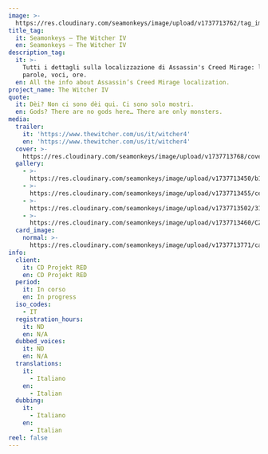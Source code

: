 ```yaml
---
image: >-
  https://res.cloudinary.com/seamonkeys/image/upload/v1737713762/tag_image_eryamt.jpg
title_tag:
  it: Seamonkeys – The Witcher IV
  en: Seamonkeys – The Witcher IV
description_tag:
  it: >-
    Tutti i dettagli sulla localizzazione di Assassin's Creed Mirage: lingue,
    parole, voci, ore.
  en: All the info about Assassin’s Creed Mirage localization.
project_name: The Witcher IV
quote:
  it: Dèi? Non ci sono dèi qui. Ci sono solo mostri.
  en: Gods? There are no gods here… There are only monsters.
media:
  trailer:
    it: 'https://www.thewitcher.com/us/it/witcher4'
    en: 'https://www.thewitcher.com/us/it/witcher4'
  cover: >-
    https://res.cloudinary.com/seamonkeys/image/upload/v1737713768/cover_hmai6g.jpg
  gallery:
    - >-
      https://res.cloudinary.com/seamonkeys/image/upload/v1737713450/b19dff5e119f9647f3d8ebc6baa992de150ab361_pwficf.jpg
    - >-
      https://res.cloudinary.com/seamonkeys/image/upload/v1737713455/ce612f6148d6df400eedcb5cba34da6913c45fa1_ny7p9b.jpg
    - >-
      https://res.cloudinary.com/seamonkeys/image/upload/v1737713502/315d596e43b80d52ed647af4d027f1e8eb33f16a_scwttd.jpg
    - >-
      https://res.cloudinary.com/seamonkeys/image/upload/v1737713460/CZ_Witcher_IV_HERO_SHOT_01_RGB_nllwoj.jpg
  card_image:
    normal: >-
      https://res.cloudinary.com/seamonkeys/image/upload/v1737713771/card-portfolio_cuopgc.jpg
info:
  client:
    it: CD Projekt RED
    en: CD Projekt RED
  period:
    it: In corso
    en: In progress
  iso_codes:
    - IT
  registration_hours:
    it: ND
    en: N/A
  dubbed_voices:
    it: ND
    en: N/A
  translations:
    it:
      - Italiano
    en:
      - Italian
  dubbing:
    it:
      - Italiano
    en:
      - Italian
reel: false
---
```


